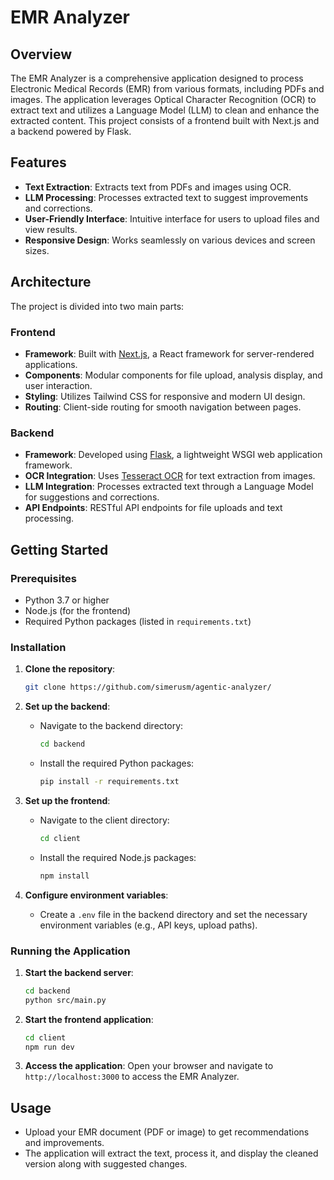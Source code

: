 # EMR Analyzer

## Overview

The EMR Analyzer is a comprehensive application designed to process Electronic Medical Records (EMR) from various formats, including PDFs and images. The application leverages Optical Character Recognition (OCR) to extract text and utilizes a Language Model (LLM) to clean and enhance the extracted content. This project consists of a frontend built with Next.js and a backend powered by Flask.

## Features

- **Text Extraction**: Extracts text from PDFs and images using OCR.
- **LLM Processing**: Processes extracted text to suggest improvements and corrections.
- **User-Friendly Interface**: Intuitive interface for users to upload files and view results.
- **Responsive Design**: Works seamlessly on various devices and screen sizes.

## Architecture

The project is divided into two main parts:

### Frontend

- **Framework**: Built with [Next.js](https://nextjs.org/), a React framework for server-rendered applications.
- **Components**: Modular components for file upload, analysis display, and user interaction.
- **Styling**: Utilizes Tailwind CSS for responsive and modern UI design.
- **Routing**: Client-side routing for smooth navigation between pages.

### Backend

- **Framework**: Developed using [Flask](https://flask.palletsprojects.com/), a lightweight WSGI web application framework.
- **OCR Integration**: Uses [Tesseract OCR](https://github.com/tesseract-ocr/tesseract) for text extraction from images.
- **LLM Integration**: Processes extracted text through a Language Model for suggestions and corrections.
- **API Endpoints**: RESTful API endpoints for file uploads and text processing.

## Getting Started

### Prerequisites

- Python 3.7 or higher
- Node.js (for the frontend)
- Required Python packages (listed in `requirements.txt`)

### Installation

1. **Clone the repository**:
   ```bash
   git clone https://github.com/simerusm/agentic-analyzer/
   ```

2. **Set up the backend**:
   - Navigate to the backend directory:
     ```bash
     cd backend
     ```
   - Install the required Python packages:
     ```bash
     pip install -r requirements.txt
     ```

3. **Set up the frontend**:
   - Navigate to the client directory:
     ```bash
     cd client
     ```
   - Install the required Node.js packages:
     ```bash
     npm install
     ```

4. **Configure environment variables**:
   - Create a `.env` file in the backend directory and set the necessary environment variables (e.g., API keys, upload paths).

### Running the Application

1. **Start the backend server**:
   ```bash
   cd backend
   python src/main.py
   ```

2. **Start the frontend application**:
   ```bash
   cd client
   npm run dev
   ```

3. **Access the application**:
   Open your browser and navigate to `http://localhost:3000` to access the EMR Analyzer.

## Usage

- Upload your EMR document (PDF or image) to get recommendations and improvements.
- The application will extract the text, process it, and display the cleaned version along with suggested changes.
